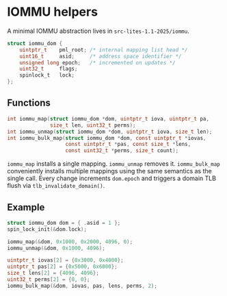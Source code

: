 # IOMMU helpers

A minimal IOMMU abstraction lives in `src-lites-1.1-2025/iommu`.

```c
struct iommu_dom {
    uintptr_t    pml_root; /* internal mapping list head */
    uint16_t     asid;     /* address space identifier */
    unsigned long epoch;   /* incremented on updates */
    uint32_t     flags;
    spinlock_t   lock;
};
```

## Functions

```c
int iommu_map(struct iommu_dom *dom, uintptr_t iova, uintptr_t pa,
              size_t len, uint32_t perms);
int iommu_unmap(struct iommu_dom *dom, uintptr_t iova, size_t len);
int iommu_bulk_map(struct iommu_dom *dom, const uintptr_t *iovas,
                   const uintptr_t *pas, const size_t *lens,
                   const uint32_t *perms, size_t count);
```

`iommu_map` installs a single mapping. `iommu_unmap` removes it. `iommu_bulk_map`
conveniently installs multiple mappings using the same semantics as the single
call. Every change increments `dom.epoch` and triggers a domain TLB flush via
`tlb_invalidate_domain()`.

## Example

```c
struct iommu_dom dom = { .asid = 1 };
spin_lock_init(&dom.lock);

iommu_map(&dom, 0x1000, 0x2000, 4096, 0);
iommu_unmap(&dom, 0x1000, 4096);

uintptr_t iovas[2] = {0x3000, 0x4000};
uintptr_t pas[2] = {0x5000, 0x6000};
size_t lens[2] = {4096, 4096};
uint32_t perms[2] = {0, 0};
iommu_bulk_map(&dom, iovas, pas, lens, perms, 2);
```
